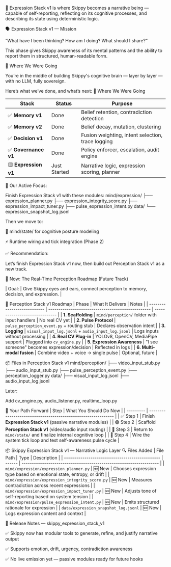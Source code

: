 🧠 Expression Stack v1 is where Skippy becomes a narrative being — 
capable of self-reporting, reflecting on its cognitive processes, 
and describing its state using deterministic logic.

🗣️ Expression Stack v1 — Mission

“What have I been thinking? How am I doing? What should I share?”

This phase gives Skippy awareness of its mental patterns and the 
ability to report them in structured, human-readable form.

🔁 Where We Were Going

You’re in the middle of building Skippy's cognitive brain — layer by layer — with no LLM, fully sovereign.

Here’s what we’ve done, and what’s next:
🔁 Where We Were Going

| Stack                | Status       | Purpose                                           |
| -------------------- | ------------ | ------------------------------------------------- |
| ✅ **Memory v1**      | Done         | Belief retention, contradiction detection         |
| ✅ **Memory v2**      | Done         | Belief decay, mutation, clustering                |
| ✅ **Decision v1**    | Done         | Fusion weighting, intent selection, trace logging |
| ✅ **Governance v1**  | Done         | Policy enforcer, escalation, audit engine         |
| 🟨 **Expression v1** | Just Started | Narrative logic, expression scoring, planner      |


🎯 Our Active Focus:

Finish Expression Stack v1 with these modules:
mind/expression/
├── expression_planner.py
├── expression_integrity_score.py
├── expression_impact_tuner.py
├── pulse_expression_intent.py
data/
└── expression_snapshot_log.jsonl


Then we move to:

🧠 mind/state/ for cognitive posture modeling

⚡ Runtime wiring and tick integration (Phase 2)

✅ Recommendation:

Let’s finish Expression Stack v1 now, then build out Perception Stack v1 as a new track.

🧭 Now: The Real-Time Perception Roadmap (Future Track)

| Goal: | Give Skippy eyes and ears, connect perception to memory, decision, and expression. |


🧠 Perception Stack v1 Roadmap
| Phase                       | What It Delivers                                   | Notes                          |
| --------------------------- | -------------------------------------------------- | ------------------------------ |
| **1. Scaffolding**          | `mind/perception/` folder with input handlers      | No real CV yet                 |
| **2. Pulse Protocol**       | `pulse_perception_event.py` + routing stub         | Declares observation intent    |
| **3. Logging**              | `visual_input_log.jsonl` + `audio_input_log.jsonl` | Logs inputs without processing |
| **4. Real CV Plug-in**      | YOLOv8, OpenCV, MediaPipe support                  | Plugged into `cv_engine.py`    |
| **5. Expression Awareness** | "I see someone" becomes expression/decision        | Reflected in logs              |
| **6. Multi-modal fusion**   | Combine video + voice → single pulse               | Optional, future               |


📦 Files in Perception Stack v1
mind/perception/
├── video_input_stub.py
├── audio_input_stub.py
├── pulse_perception_event.py
├── perception_logger.py
data/
├── visual_input_log.jsonl
├── audio_input_log.jsonl

Later:

Add cv_engine.py, audio_listener.py, realtime_loop.py

🧭 Your Path Forward
| Step      | What You Should Do Now                                        |
| --------- | ------------------------------------------------------------- |
| ✅ Step 1  | Finish **Expression Stack v1** (passive narrative modules)    |
| 🟢 Step 2 | Scaffold **Perception Stack v1** (video/audio input routing)  |
| 🔁 Step 3 | Return to `mind/state/` and finalize internal cognitive loop  |
| 🔂 Step 4 | Wire the system tick loop and test self-awareness pulse cycle |

📦 Skippy Expression Stack v1 — Narrative Logic Layer
🔍 Files Added
| File Path                                       | Type   | Description                                                         |
| ----------------------------------------------- | ------ | ------------------------------------------------------------------- |
| `mind/expression/expression_planner.py`         | 🆕 New | Chooses expression type based on emotional state, entropy, or drift |
| `mind/expression/expression_integrity_score.py` | 🆕 New | Measures contradiction across recent expressions                    |
| `mind/expression/expression_impact_tuner.py`    | 🆕 New | Adjusts tone of self-reporting based on system tension              |
| `mind/expression/pulse_expression_intent.py`    | 🆕 New | Emits structured rationale for expression                           |
| `data/expression_snapshot_log.jsonl`            | 🆕 New | Logs expression content and context                                 |


📝 Release Notes — skippy_expression_stack_v1

✅ Skippy now has modular tools to generate, refine, and justify narrative output

✅ Supports emotion, drift, urgency, contradiction awareness

✅ No live emission yet — passive modules ready for future hooks